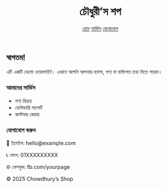 <!doctype html>
<html lang="bn">
<head>
  <meta charset="utf-8" />
  <meta name="viewport" content="width=device-width, initial-scale=1" />
  <title>আমার ফ্রি ওয়েবসাইট</title>
  <link rel="stylesheet" href="style.css">
</head>
<body>
  <header>
    <h1>চৌধুরী’স শপ</h1>
    <nav>
      <a href="#">হোম</a>
      <a href="#services">সার্ভিস</a>
      <a href="#contact">যোগাযোগ</a>
    </nav>
  </header>
  <main class="container">
    <h2>স্বাগতম!</h2>
    <p>এটি একটি ডেমো ওয়েবসাইট। এখানে আপনি আপনার ব্যবসা, পণ্য বা ব্যক্তিগত তথ্য দিতে পারেন।</p>
    <section id="services">
      <h3>আমাদের সার্ভিস</h3>
      <ul>
        <li>পণ্য বিক্রয়</li>
        <li>ডেলিভারি সাপোর্ট</li>
        <li>কাস্টমার কেয়ার</li>
      </ul>
    </section>
    <section id="contact">
      <h3>যোগাযোগ করুন</h3>
      <p>📧 ইমেইল: hello@example.com</p>
      <p>📞 ফোন: 01XXXXXXXXX</p>
      <p>🌐 ফেসবুক: fb.com/yourpage</p>
    </section>
  </main>
  <footer>© 2025 Chowdhury’s Shop</footer>
</body>
</html>
